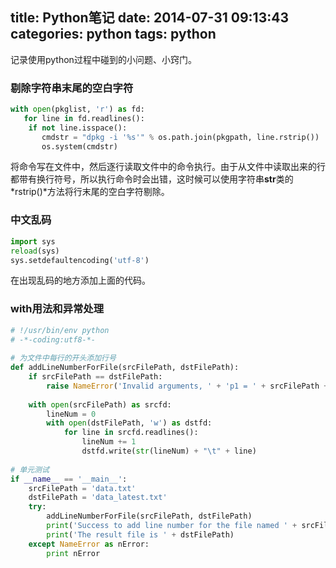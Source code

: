 title: Python笔记
date: 2014-07-31 09:13:43
categories: python
tags: python
---

记录使用python过程中碰到的小问题、小窍门。

<!--more-->

### 剔除字符串末尾的空白字符

```python
with open(pkglist, 'r') as fd:
   for line in fd.readlines():
    if not line.isspace():
       cmdstr = "dpkg -i '%s'" % os.path.join(pkgpath, line.rstrip())
       os.system(cmdstr)
```
将命令写在文件中，然后逐行读取文件中的命令执行。由于从文件中读取出来的行都带有换行符号，所以执行命令时会出错，这时候可以使用字符串**str**类的*rstrip()*方法将行末尾的空白字符剔除。


### 中文乱码

```python
import sys  
reload(sys)  
sys.setdefaultencoding('utf-8')
```
在出现乱码的地方添加上面的代码。


### with用法和异常处理

```python
# !/usr/bin/env python  
# -*-coding:utf8-*-  
  
# 为文件中每行的开头添加行号  
def addLineNumberForFile(srcFilePath, dstFilePath):  
    if srcFilePath == dstFilePath:  
        raise NameError('Invalid arguments, ' + 'p1 = ' + srcFilePath + ', p2 = ' + dstFilePath)  
  
    with open(srcFilePath) as srcfd:  
        lineNum = 0  
        with open(dstFilePath, 'w') as dstfd:  
            for line in srcfd.readlines():  
                lineNum += 1  
                dstfd.write(str(lineNum) + "\t" + line)  
  
# 单元测试  
if __name__ == '__main__':    
    srcFilePath = 'data.txt'  
    dstFilePath = 'data_latest.txt'  
    try:  
        addLineNumberForFile(srcFilePath, dstFilePath)  
        print('Success to add line number for the file named ' + srcFilePath)  
        print('The result file is ' + dstFilePath)  
    except NameError as nError:  
        print nError  
```

